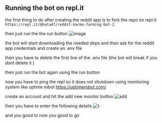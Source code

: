 ## Running the bot on repl.it

the first thing to do after creating the reddit app is to fork the repo on repl.it ` https://repl.it/@hata47/reddit-karma-farming-bot-2 `

then just run the the run button 
![image](https://user-images.githubusercontent.com/65003317/107768101-37fe3400-6d36-11eb-812a-42df195f6be0.png)

the bot will start downloading the needed deps and then ask for the reddit app credentials and create an .env file 


then you have to delete the first line of the .env file (the bot will break if you dont delete it )

then just run the bot again using the run button 

now you have to ping the repl so it does not shutdown using monitoring system like uptime robot https://uptimerobot.com/

create an account and hit the add new monitor button 
![add](https://user-images.githubusercontent.com/65003317/107768829-5b75ae80-6d37-11eb-9034-30b064dfb0da.png)

then you have to enter the following details 
![t](https://user-images.githubusercontent.com/65003317/107769236-fcfd0000-6d37-11eb-96a6-bae7bdf0ec35.png)

and you good to now you good to go 
